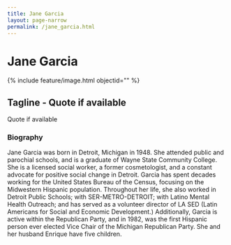```yaml
---
title: Jane Garcia
layout: page-narrow
permalink: /jane_garcia.html
---
```

# Jane Garcia

{% include feature/image.html objectid="" %}

## Tagline - Quote if available 

Quote if available 

### Biography

Jane Garcia was born in Detroit, Michigan in 1948. She attended public and parochial schools, and is a graduate of Wayne State Community College. She is a licensed social worker, a former cosmetologist, and a constant advocate for positive social change in Detroit. Garcia has spent decades working for the United States Bureau of the Census, focusing on the Midwestern Hispanic population. Throughout her life, she also worked in Detroit Public Schools; with SER-METRO-DETROIT; with Latino Mental Health Outreach; and has served as a volunteer director of LA SED (Latin Americans for Social and Economic Development.) Additionally, Garcia is active within the Republican Party, and in 1982, was the first Hispanic person ever elected Vice Chair of the Michigan Republican Party. She and her husband Enrique have five children.
